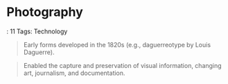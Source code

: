 # Photography

: 11
Tags: Technology

> Early forms developed in the 1820s (e.g., daguerreotype by Louis Daguerre).
> 

> Enabled the capture and preservation of visual information, changing art, journalism, and documentation.
>
